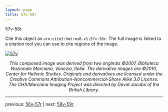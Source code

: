 ```yaml
---
layout: page
title: 57v-58r
---
```


57v-58r

Cite this object as `urn:cite2:hmt:msB.v1:57v-58r`. The full image is linked to a citation tool you can use to cite regions of the image.

[![57v](http://www.homermultitext.org/iipsrv?IIIF=/project/homer/pyramidal/deepzoom/hmt/vbbifolio/v1/vb_57v_58r.tif/full/800,/0/default.jpg)](http://www.homermultitext.org/ict2/?urn=urn:cite2:hmt:vbbifolio.v1:vb_57v_58r) 

<p style="text-align: center; font-style: italic;">This composed image was derived from two originals ©2007, Biblioteca Nazionale Marciana, Venezia, Italia. The derivative images are ©2010, Center for Hellenic Studies. Originals and derivatives are licensed under the Creative Commons Attribution-Noncommercial-Share Alike 3.0 License. The CHS/Marciana Imaging Project was directed by David Jacobs of the British Library.</p>

---

previous: [56v-57r](../56v-57r/) | next: [58v-59r](../58v-59r/)